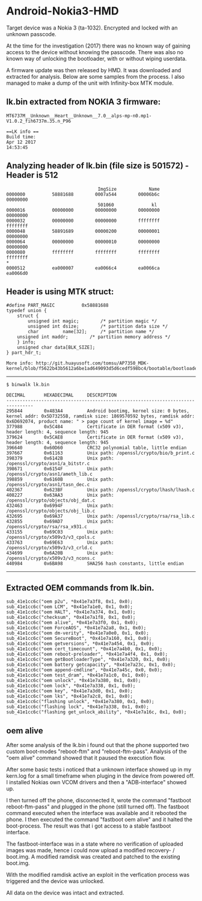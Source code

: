 # Android-Nokia3-HMD

Target device was a Nokia 3 (ta-1032). Encrypted and locked with an unknown passcode. 

At the time for the investigation (2017) there was no known way of gaining access to the device without
knowing the passcode. There was also no known way of unlocking the bootloader, with or without wiping userdata.

A firmware update was then released by HMD. It was downloaded and extracted for analysis. Below are some samples from the
process. I also managed to make a dump of the unit with Infinity-box MTK module.

## lk.bin extracted from NOKIA 3 firmware:
```
MT6737M__Unknown__Heart__Unknown__7.0__alps-mp-n0.mp1-V1.0.2_fih6737m.35.n_P96

==LK info ==
Build time:
Apr 12 2017
14:53:45
```

## Analyzing header of lk.bin (file size is 501572) - Header is 512
```
                                  ImgSize            Name
0000000          58881688        0007a544        00006b6c        00000000
                                  501060              kl
0000016          00000000        00000000        00000000        00000000
0000032          00000000        00000000        ffffffff        ffffffff
0000048          58891689        00000200        00000001        00000000
0000064          00000000        00000010        00000000        00000000
0000080          ffffffff        ffffffff        ffffffff        ffffffff
*
0000512          ea000007        ea0066c4        ea0066ca        ea0066d0
```
## Header is using MTK struct:
```
#define PART_MAGIC          0x58881688
typedef union {
    struct {    
        unsigned int magic;        /* partition magic */
        unsigned int dsize;        /* partition data size */
        char         name[32];     /* partition name */
	unsigned int maddr;        /* partition memory address */
    } info;
    unsigned char data[BLK_SIZE];
} part_hdr_t;

More info: http://git.huayusoft.com/tomsu/AP7350_MDK-kernel/blob/f5622b43b5612a6be1ad649093d5d6cedf598bc4/bootable/bootloader/lk/platform/mt6735/include/platform/partition.h
```
--------------------------------------------------------------------------------
```
$ binwalk lk.bin 

DECIMAL       HEXADECIMAL     DESCRIPTION
--------------------------------------------------------------------------------
295844        0x483A4         Android bootimg, kernel size: 0 bytes, kernel addr: 0x5D73255B, ramdisk size: 1869570592 bytes, ramdisk addr: 0x6D692074, product name: " > page count of kernel image = %d"
377988        0x5C484         Certificate in DER format (x509 v3), header length: 4, sequence length: 945
379624        0x5CAE8         Certificate in DER format (x509 v3), header length: 4, sequence length: 945
396640        0x60D60         CRC32 polynomial table, little endian
397667        0x61163         Unix path: /openssl/crypto/bio/b_print.c
398379        0x6142B         Unix path: /openssl/crypto/asn1/a_bitstr.c
398671        0x6154F         Unix path: /openssl/crypto/asn1/ameth_lib.c
398859        0x6160B         Unix path: /openssl/crypto/asn1/tasn_dec.c
402367        0x623BF         Unix path: /openssl/crypto/lhash/lhash.c
408227        0x63AA3         Unix path: /openssl/crypto/objects/obj_dat.c
432463        0x6994F         Unix path: /openssl/crypto/objects/obj_lib.c
432695        0x69A37         Unix path: /openssl/crypto/rsa/rsa_lib.c
432855        0x69AD7         Unix path: /openssl/crypto/rsa/rsa_x931.c
433155        0x69C03         Unix path: /openssl/crypto/x509v3/v3_cpols.c
433763        0x69E63         Unix path: /openssl/crypto/x509v3/v3_crld.c
434699        0x6A20B         Unix path: /openssl/crypto/x509v3/v3_ncons.c
440984        0x6BA98         SHA256 hash constants, little endian
```
--------------------------------------------------------------------------------

## Extracted OEM commands from lk.bin.
```
sub_41e1cc6c("oem p2u", *0x41e7a3f8, 0x1, 0x0);
sub_41e1cc6c("oem LCM", *0x41e7a1e0, 0x1, 0x0);
sub_41e1cc6c("oem HALT", *0x41e7a374, 0x1, 0x0);
sub_41e1cc6c("checksum", *0x41e7a1f8, 0x1, 0x0);
sub_41e1cc6c("oem alive", *0x41e7a3f0, 0x1, 0x0);
sub_41e1cc6c("oem ForceAOS", *0x41e7a2a8, 0x1, 0x0);
sub_41e1cc6c("oem dm-verity", *0x41e7a0e0, 0x1, 0x0);
sub_41e1cc6c("oem SecureBoot", *0x41e7a160, 0x1, 0x0);
sub_41e1cc6c("oem getversions", *0x41e7a454, 0x1, 0x0);
sub_41e1cc6c("oem cert_timecount", *0x41e7a4b0, 0x1, 0x0);
sub_41e1cc6c("oem reboot-preloader", *0x41e7a4f4, 0x1, 0x0);
sub_41e1cc6c("oem getBootloaderType", *0x41e7a320, 0x1, 0x0);
sub_41e1cc6c("oem battery getcapacity", *0x41e7a23c, 0x1, 0x0);
sub_41e1cc6c("oem append-cmdline", *0x41e7a45c, 0x0, 0x0);
sub_41e1cc6c("oem test_dram", *0x41e7a1c0, 0x1, 0x0);
sub_41e1cc6c("oem unlock", *0x41e7a380, 0x1, 0x0);
sub_41e1cc6c("oem lock", *0x41e7a338, 0x1, 0x0);
sub_41e1cc6c("oem key", *0x41e7a3d0, 0x1, 0x0);
sub_41e1cc6c("oem lks", *0x41e7a2c8, 0x1, 0x0);
sub_41e1cc6c("flashing unlock", *0x41e7a380, 0x1, 0x0);
sub_41e1cc6c("flashing lock", *0x41e7a338, 0x1, 0x0);
sub_41e1cc6c("flashing get_unlock_ability", *0x41e7a16c, 0x1, 0x0);
```
## oem alive
After some analysis of the lk.bin i found out that the phone supported two custom boot-modes "reboot-ftm" and "reboot-ftm-pass". Analysis of the "oem alive" command showed that it paused the execution flow.

After some basic tests i noticed that a unknown interface showed up in my kern.log for a small timeframe when pluging in the device from powered off. I installed Nokias own VCOM drivers and then a "ADB-interface" showed up.

I then turned off the phone, disconnected it, wrote the command "fastboot reboot-ftm-pass" and plugged in the phone (still turned off). The fastboot command executed when the interface was available and it rebooted the phone. I then executed the command "fastboot oem alive" and it halted the boot-process. The result was that i got access to a stable fastboot interface.

The fastboot-interface was in a state where no verification of uploaded images was made, hence i could now upload a modified recovery- / boot.img. A modified ramdisk was created and patched to the existing boot.img. 

With the modified ramdisk active an exploit in the verfication process was triggered and the device was unlocked.

All data on the device was intact and extracted.
